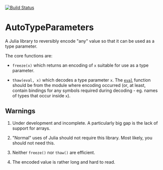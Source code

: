 [![Build Status](https://travis-ci.org/andrewcooke/AutoTypeParameters.jl.svg?branch=master)](https://travis-ci.org/andrewcooke/AutoTypeParameters.jl)


# AutoTypeParameters

A Julia library to reversibly encode "any" value so that it can be used as a
type parameter.

The core functions are:

* `freeze(x)` which returns an encoding of `x` suitable for use as a type
  parameter.

* `thaw(eval, x)` which decodes a type parameter `x`.  The
  [`eval`](https://julia.readthedocs.org/en/latest/stdlib/base/?highlight=eval#Base.eval)
  function should be from the module where encoding occurred (or, at least,
  contain bindings for any symbols required during decoding - eg. names of
  types that occur inside `x`).

## Warnings

1. Under development and incomplete.  A particularly big gap is the lack of
   support for arrays.

1. "Normal" uses of Julia should not require this library.  Most likely, you
   should not need this.

1. Neither `freeze()` nor `thaw()` are efficient.

1. The encoded value is rather long and hard to read.
